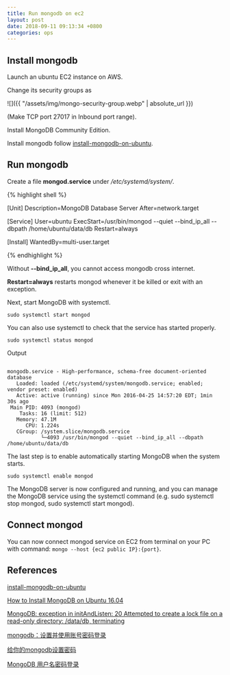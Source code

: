 ```yaml
---
title: Run mongodb on ec2
layout: post
date: 2018-09-11 09:13:34 +0800
categories: ops
---
```


## Install mongodb

Launch an ubuntu EC2 instance on AWS.

Change its security groups as

![]({{ "/assets/img/mongo-security-group.webp" | absolute_url }})

(Make TCP port 27017 in Inbound port range).

Install MongoDB Community Edition.

Install mongodb follow [install-mongodb-on-ubuntu](https://docs.mongodb.com/manual/tutorial/install-mongodb-on-ubuntu/).

## Run mongodb

Create a file **mongod.service** under _/etc/systemd/system/_.

{% highlight shell %}

[Unit]
Description=MongoDB Database Server
After=network.target

[Service]
User=ubuntu
ExecStart=/usr/bin/mongod --quiet --bind_ip_all --dbpath /home/ubuntu/data/db
Restart=always

[Install]
WantedBy=multi-user.target

{% endhighlight %}

Without **--bind_ip_all**, you cannot access mongodb cross internet.

**Restart=always** restarts mongod whenever it be killed or exit with an exception.

Next, start MongoDB with systemctl.

`sudo systemctl start mongod`

You can also use systemctl to check that the service has started properly.

`sudo systemctl status mongod`

Output

```

mongodb.service - High-performance, schema-free document-oriented database
   Loaded: loaded (/etc/systemd/system/mongodb.service; enabled; vendor preset: enabled)
   Active: active (running) since Mon 2016-04-25 14:57:20 EDT; 1min 30s ago
 Main PID: 4093 (mongod)
    Tasks: 16 (limit: 512)
   Memory: 47.1M
      CPU: 1.224s
   CGroup: /system.slice/mongodb.service
           └─4093 /usr/bin/mongod --quiet --bind_ip_all --dbpath /home/ubuntu/data/db

```

The last step is to enable automatically starting MongoDB when the system starts.

`sudo systemctl enable mongod`

The MongoDB server is now configured and running, and you can manage the MongoDB service using the systemctl command (e.g. sudo systemctl stop mongod, sudo systemctl start mongod).

## Connect mongod

You can now connect mongod service on EC2 from terminal on your PC with command: `mongo --host {ec2 public IP}:{port}`.

## References

[install-mongodb-on-ubuntu](https://docs.mongodb.com/manual/tutorial/install-mongodb-on-ubuntu/)

[How to Install MongoDB on Ubuntu 16.04](https://www.digitalocean.com/community/tutorials/how-to-install-mongodb-on-ubuntu-16-04)

[MongoDB: exception in initAndListen: 20 Attempted to create a lock file on a read-only directory: /data/db, terminating](https://stackoverflow.com/questions/42446931/mongodb-exception-in-initandlisten-20-attempted-to-create-a-lock-file-on-a-rea/43347884)

[mongodb：设置并使用账号密码登录](https://amberwest.github.io/2018/06/14/mongodb%EF%BC%9A%E8%AE%BE%E7%BD%AE%E5%B9%B6%E4%BD%BF%E7%94%A8%E8%B4%A6%E5%8F%B7%E5%AF%86%E7%A0%81%E7%99%BB%E5%BD%95/)

[给你的mongodb设置密码](https://segmentfault.com/a/1190000011554055)

[MongoDB 用户名密码登录](https://www.jianshu.com/p/79caa1cc49a5)
